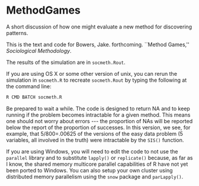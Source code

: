 MethodGames
===========

A short discussion of how one might evaluate a new method for discovering patterns. 

This is the text and code for Bowers, Jake. forthcoming. ``Method Games,''
*Sociological Methodology*. 

The results of the simulation are in ```socmeth.Rout```.

If you are using OS X or some other version of unix, you can rerun the
simulation in ```socmeth.R``` to recreate ```socmeth.Rout``` by typing the
following at the command line:

```bash
R CMD BATCH socmeth.R
```

Be prepared to wait a while. The code is designed to return NA and to keep
running if the problem becomes intractable for a given method. This means one
should not worry about errors --- the proportion of NAs will be reported below
the report of the proportion of successes. In this version, we see, for
example, that 5/800=.00625 of the versions of the easy data problem (5
variables, all involved in the truth) were intractable by the ```SIS()```
function.

If you are using Windows, you will need to edit the code to not use the
```parallel``` library and to substitute ```lapply()``` or ```replicate()```
because, as far as I know, the shared memory multicore parallel capabilities
of R have not yet been ported to Windows. You can also setup your own cluster
using distributed memory parallelism using the ```snow``` package and
```parLapply()```.
